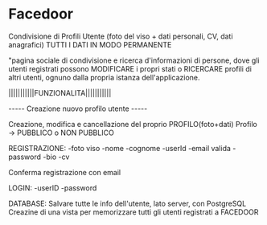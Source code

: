 # Facedoor
Condivisione di Profili Utente (foto del viso + dati personali,
CV, dati anagrafici)
TUTTI I DATI IN MODO PERMANENTE

"pagina sociale di condivisione e ricerca d'informazioni di persone, 
dove gli utenti registrati possono MODIFICARE i propri stati
o RICERCARE profili di altri utenti, 
ognuno dalla propria istanza dell'applicazione.

|||||||||||FUNZIONALITA|||||||||||

 ----- Creazione nuovo profilo utente -----

Creazione, modifica e cancellazione del proprio PROFILO(foto+dati)
Profilo -> PUBBLICO o NON PUBBLICO

REGISTRAZIONE:
-foto viso
-nome
-cognome
-userId
-email valida
-password
-bio
-cv

Conferma registrazione con email

LOGIN:
-userID
-password


DATABASE:
Salvare tutte le info dell'utente, lato server, con PostgreSQL
Creazine di una vista per memorizzare tutti gli utenti registrati
a FACEDOOR

